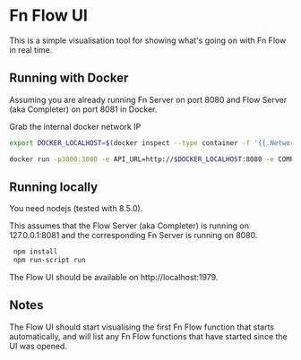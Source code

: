 # Fn Flow  UI  


This is a simple visualisation tool for showing what's going on with Fn Flow in real time. 

## Running with Docker

Assuming you are already running Fn Server on port 8080 and Flow Server (aka Completer) on port 8081 in Docker.

Grab the internal docker network IP 
```bash
export DOCKER_LOCALHOST=$(docker inspect --type container -f '{{.NetworkSettings.Gateway}}' functions)
```

```bash 
docker run -p3000:3000 -e API_URL=http://$DOCKER_LOCALHOST:8080 -e COMPLETER_BASE_URL=http://$DOCKER_LOCALHOST:8081 fnproject/flow:ui
```

## Running locally 

You need nodejs (tested with 8.5.0).

This assumes that the Flow Server (aka Completer) is running on 127.0.0.1:8081 and the corresponding Fn Server is running on 8080.

```bash
 npm install 
 npm run-script run 
```

The Flow UI should be available on http://localhost:1979.


## Notes
 
 The Flow UI should start visualising the first Fn Flow function that starts automatically, and will list any Fn Flow functions that have started since the UI was opened. 
 

